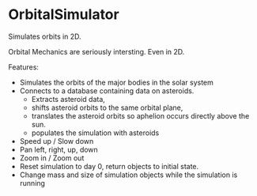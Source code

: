 # OrbitalSimulator
Simulates orbits in 2D.

Orbital Mechanics are seriously intersting. Even in 2D.

Features: 
- Simulates the orbits of the major bodies in the solar system
- Connects to a database containing data on asteroids.
    -  Extracts asteroid data, 
    -  shifts asteroid orbits to the same orbital plane, 
    -  translates the asteroid orbits so aphelion occurs directly above the sun.
    -  populates the simulation with asteroids 
 - Speed up / Slow down
 - Pan left, right, up, down
 - Zoom in / Zoom out
 - Reset simulation to day 0, return objects to initial state.
 - Change mass and size of simulation objects while the simulation is running


